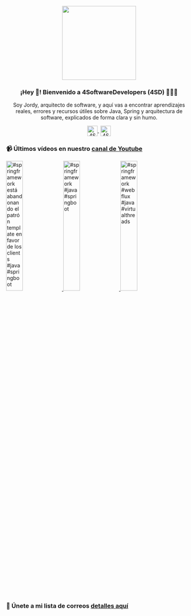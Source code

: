 <p align="center" width="300">
    <img align="center" width="200" src="https://www.4softwaredevelopers.com/assets/img/brands/icono_4SD.png" />
    <h3 align="center">¡Hey 👋! Bienvenido a 4SoftwareDevelopers (4SD) 👨🏻‍💻</h3>
 </p>
 
 <p align="center">Soy Jordy, arquitecto de software, y aquí vas a encontrar aprendizajes reales, errores y recursos útiles sobre Java, Spring y arquitectura de software, explicados de forma clara y sin humo.</p>
 <p align="center">
    <a href="https://youtube.com/4SoftwareDevelopers" target="blank" style='margin-right:4px'>
     <img align="center" src="https://cdn.jsdelivr.net/npm/simple-icons@3.0.1/icons/youtube.svg" alt="4SoftwareDevelopers" height="28px" width="28px" />
    </a>
    <a href="https://x.com/jordy_4sd" target="blank">
      <img align="center" src="https://cdn.jsdelivr.net/npm/simple-icons@3.0.1/icons/twitter.svg" alt="4SoftwareDevelopers" height="28px" width="28px" />
    </a>
 </p>
 
### 📹 Últimos vídeos en nuestro [canal de Youtube](https://youtube.com/4SoftwareDevelopers?sub_confirmation=1)

<a href='https://youtu.be/TbseTdnm3A8' target='_blank'>
    <img width='30%' src='https://img.youtube.com/vi/TbseTdnm3A8/mqdefault.jpg' alt='#springframework está abandonando el patrón template en favor de los clients #java #springboot' title='#springframework está abandonando el patrón template en favor de los clients #java #springboot' />
</a>

<a href='https://youtu.be/JIijfTS0-Eg' target='_blank'>
    <img width='30%' src='https://img.youtube.com/vi/JIijfTS0-Eg/mqdefault.jpg' alt='#springframework #java #springboot' title='#springframework #java #springboot' />
</a>

<a href='https://youtu.be/A31hIHQifVs' target='_blank'>
    <img width='30%' src='https://img.youtube.com/vi/A31hIHQifVs/mqdefault.jpg' alt='#springframework #webflux #java #virtualthreads' title='#springframework #webflux #java #virtualthreads' />
</a>


### 🔐 Únete a mi lista de correos [detalles aquí](https://www.4softwaredevelopers.com) 
 
